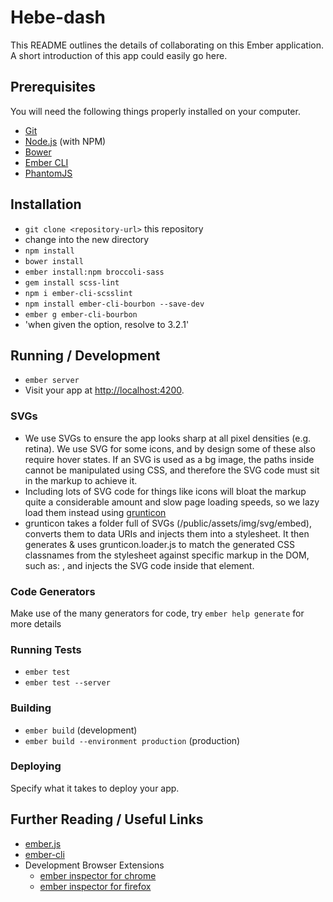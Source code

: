 # Hebe-dash

This README outlines the details of collaborating on this Ember application.
A short introduction of this app could easily go here.

## Prerequisites

You will need the following things properly installed on your computer.

* [Git](http://git-scm.com/)
* [Node.js](http://nodejs.org/) (with NPM)
* [Bower](http://bower.io/)
* [Ember CLI](http://www.ember-cli.com/)
* [PhantomJS](http://phantomjs.org/)

## Installation

* `git clone <repository-url>` this repository
* change into the new directory
* `npm install`
* `bower install`
* `ember install:npm broccoli-sass`
* `gem install scss-lint`
* `npm i ember-cli-scsslint`
* `npm install ember-cli-bourbon --save-dev`
* `ember g ember-cli-bourbon`
* 'when given the option, resolve to 3.2.1'

## Running / Development

* `ember server`
* Visit your app at [http://localhost:4200](http://localhost:4200).

### SVGs
* We use SVGs to ensure the app looks sharp at all pixel densities (e.g. retina). We use SVG for some icons, and by design some of these also require hover states. If an SVG is used as a bg image, the paths inside cannot be manipulated using CSS, and therefore the SVG code must sit in the markup to achieve it.
* Including lots of SVG code for things like icons will bloat the markup quite a considerable amount and slow page loading speeds, so we lazy load them instead using [grunticon](https://github.com/filamentgroup/grunticon)
* grunticon takes a folder full of SVGs (/public/assets/img/svg/embed), converts them to data URIs and injects them into a stylesheet. It then generates & uses grunticon.loader.js to match the generated CSS classnames from the stylesheet against specific markup in the DOM, such as: <span class="svg-toolbox" data-grunticon-embed></span>, and injects the SVG code inside that element.

### Code Generators

Make use of the many generators for code, try `ember help generate` for more details

### Running Tests

* `ember test`
* `ember test --server`

### Building

* `ember build` (development)
* `ember build --environment production` (production)

### Deploying

Specify what it takes to deploy your app.

## Further Reading / Useful Links

* [ember.js](http://emberjs.com/)
* [ember-cli](http://www.ember-cli.com/)
* Development Browser Extensions
  * [ember inspector for chrome](https://chrome.google.com/webstore/detail/ember-inspector/bmdblncegkenkacieihfhpjfppoconhi)
  * [ember inspector for firefox](https://addons.mozilla.org/en-US/firefox/addon/ember-inspector/)


